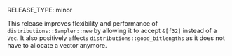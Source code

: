 RELEASE_TYPE: minor

This release improves flexibility and performance of `distributions::Sampler::new` by allowing it to accept `&[f32]` instead of a `Vec`.
It also positively affects `distributions::good_bitlengths` as it does not have to allocate a vector anymore.
